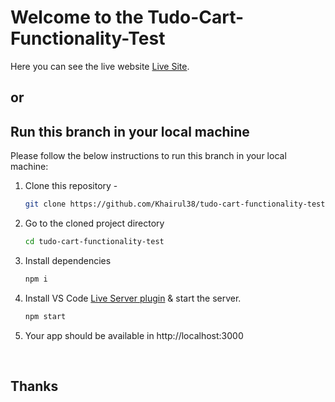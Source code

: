 # Welcome to the Tudo-Cart-Functionality-Test

Here you can see the live website [Live Site](https://tudo-cart-functionality-test.netlify.app/).

## or

<!-- HOW TO RUN -->

## Run this branch in your local machine

Please follow the below instructions to run this branch in your local machine:

1. Clone this repository -
   ```sh
   git clone https://github.com/Khairul38/tudo-cart-functionality-test
   ```
2. Go to the cloned project directory
   ```sh
   cd tudo-cart-functionality-test
   ```
3. Install dependencies
   ```sh
   npm i
   ```
4. Install VS Code [Live Server plugin](https://marketplace.visualstudio.com/items?itemName=ritwickdey.LiveServer) & start the server.
   ```sh
   npm start
   ```
5. Your app should be available in http://localhost:3000

<br>

## Thanks
